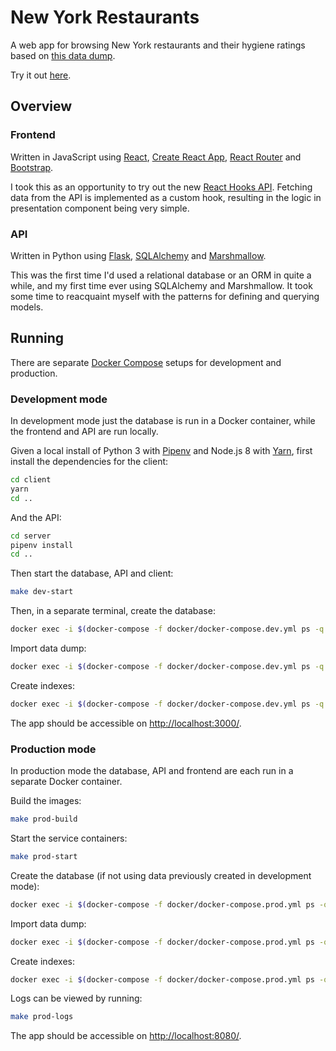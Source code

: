 # New York Restaurants

A web app for browsing New York restaurants and their hygiene ratings based on [this data dump](https://s3.amazonaws.com/orcd-hw/thai_data_dump_7-18-18.sql).

Try it out [here](https://new-york-restaurants.h.alexnorton.com).

## Overview

### Frontend

Written in JavaScript using [React](https://reactjs.org/), [Create React App](https://facebook.github.io/create-react-app/), [React Router](https://reacttraining.com/react-router/) and [Bootstrap](https://getbootstrap.com/).

I took this as an opportunity to try out the new [React Hooks API](https://reactjs.org/docs/hooks-overview.html). Fetching data from the API is implemented as a custom hook, resulting in the logic in presentation component being very simple.

### API

Written in Python using [Flask](http://flask.pocoo.org/), [SQLAlchemy](https://www.sqlalchemy.org/) and [Marshmallow](https://marshmallow.readthedocs.io/).

This was the first time I'd used a relational database or an ORM in quite a while, and my first time ever using SQLAlchemy and Marshmallow. It took some time to reacquaint myself with the patterns for defining and querying models.

## Running

There are separate [Docker Compose](https://docs.docker.com/compose/) setups for development and production.

### Development mode

In development mode just the database is run in a Docker container, while the frontend and API are run locally.

Given a local install of Python 3 with [Pipenv](https://pipenv.readthedocs.io/en/latest/) and Node.js 8 with [Yarn](https://yarnpkg.com/lang/en/), first install the dependencies for the client:

```sh
cd client
yarn
cd ..
```

And the API:

```sh
cd server
pipenv install
cd ..
```

Then start the database, API and client:

```sh
make dev-start
```

Then, in a separate terminal, create the database:

```sh
docker exec -i $(docker-compose -f docker/docker-compose.dev.yml ps -q db) mysql -uroot -pmy-secret-pw -e "CREATE DATABASE `restaurants`;"
```

Import data dump:

```sh
docker exec -i $(docker-compose -f docker/docker-compose.dev.yml ps -q db) mysql -uroot -pmy-secret-pw restaurants < ~/thai_data_dump_7-18-18.sql
```

Create indexes:

```sh
docker exec -i $(docker-compose -f docker/docker-compose.dev.yml ps -q db) mysql -uroot -pmy-secret-pw restaurants < db/01_create_indexes.sql
```

The app should be accessible on [http://localhost:3000/](http://localhost:3000/).

### Production mode

In production mode the database, API and frontend are each run in a separate Docker container.

Build the images:

```sh
make prod-build
```

Start the service containers:

```sh
make prod-start
```

Create the database (if not using data previously created in development mode):

```sh
docker exec -i $(docker-compose -f docker/docker-compose.prod.yml ps -q db) mysql -uroot -pmy-secret-pw -e "CREATE DATABASE `restaurants`;"
```

Import data dump:

```sh
docker exec -i $(docker-compose -f docker/docker-compose.prod.yml ps -q db) mysql -uroot -pmy-secret-pw restaurants < ~/thai_data_dump_7-18-18.sql
```

Create indexes:

```sh
docker exec -i $(docker-compose -f docker/docker-compose.prod.yml ps -q db) mysql -uroot -pmy-secret-pw restaurants < db/01_create_indexes.sql
```

Logs can be viewed by running:

```sh
make prod-logs
```

The app should be accessible on [http://localhost:8080/](http://localhost:8080/).
